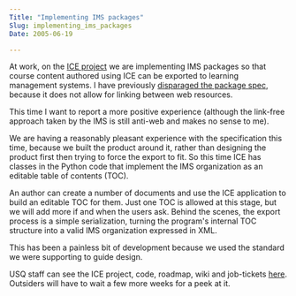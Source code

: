 ```yaml
---
Title: "Implementing IMS packages"
Slug: implementing_ims_packages
Date: 2005-06-19

---
```

At work, on the [ICE project](http://www.usq.edu.au/dec/staff/ice.htm)
we are implementing IMS packages so that course content authored using
ICE can be exported to learning management systems. I have previously
[disparaged the package spec](blog/2004/08/06), because it does not
allow for linking between web resources.

This time I want to report a more positive experience (although the
link-free approach taken by the IMS is still anti-web and makes no sense
to me).

We are having a reasonably pleasant experience with the specification
this time, because we built the product around it, rather than designing
the product first then trying to force the export to fit. So this time
ICE has classes in the Python code that implement the IMS organization
as an editable table of contents (TOC).

An author can create a number of documents and use the ICE application
to build an editable TOC for them. Just one TOC is allowed at this
stage, but we will add more if and when the users ask. Behind the
scenes, the export process is a simple serialization, turning the
program's internal TOC structure into a valid IMS organization expressed
in XML.

This has been a painless bit of development because we used the standard
we were supporting to guide design.

USQ staff can see the ICE project, code, roadmap, wiki and job-tickets
[here](http://sdt.dec.usq.edu.au/projects/sdt). Outsiders will have to
wait a few more weeks for a peek at it.
